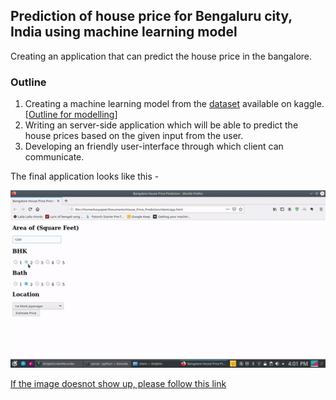 ## Prediction of house price for Bengaluru city, India using machine learning model

Creating an application that can predict the house price in the bangalore. 

### Outline

1. Creating a machine learning model from the [dataset]() available on kaggle. [[Outline for modelling](model)]
2. Writing an server-side application which will be able to predict the house prices based on the given input from the user.
3. Developing an friendly user-interface through which client can communicate. 

The final application looks like this - 

![](https://raw.githubusercontent.com/kavyajeetbora/House_Price_Prediction_Bengaluru/master/presentation.gif)

[If the image doesnot show up, please follow this link](https://raw.githubusercontent.com/kavyajeetbora/House_Price_Prediction_Bengaluru/master/presentation.gif)
